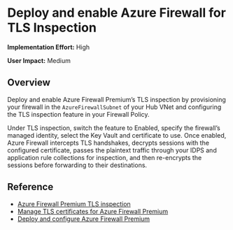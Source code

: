 #  Deploy and enable Azure Firewall for TLS Inspection
**Implementation Effort:** High

**User Impact:** Medium

## Overview
Deploy and enable Azure Firewall Premium’s TLS inspection by provisioning your firewall in the `AzureFirewallSubnet` of your Hub VNet and configuring the TLS inspection feature in your Firewall Policy.

Under TLS inspection, switch the feature to Enabled, specify the firewall’s managed identity, select the Key Vault and certificate to use. Once enabled, Azure Firewall intercepts TLS handshakes, decrypts sessions with the configured certificate, passes the plaintext traffic through your IDPS and application rule collections for inspection, and then re-encrypts the sessions before forwarding to their destinations.

## Reference

* [Azure Firewall Premium TLS inspection](https://learn.microsoft.com/en-us/azure/firewall/premium-features#tls-inspection)
* [Manage TLS certificates for Azure Firewall Premium](https://learn.microsoft.com/en-us/azure/firewall/premium-certificates)
* [Deploy and configure Azure Firewall Premium](https://learn.microsoft.com/en-us/azure/firewall/premium-deploy)

